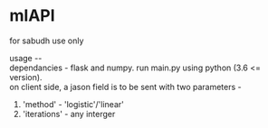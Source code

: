 # mlAPI
for sabudh use only             

usage --  
dependancies - flask and numpy.
run main.py using python (3.6 <= version).    
on client side, a jason field is to be sent with two parameters -  
1. 'method' - 'logistic'/'linear'
2. 'iterations' - any interger 
